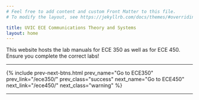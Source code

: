 ```yaml
---
# Feel free to add content and custom Front Matter to this file.
# To modify the layout, see https://jekyllrb.com/docs/themes/#overriding-theme-defaults

title: UVIC ECE Communications Theory and Systems
layout: home
---
```



This website hosts the lab manuals for ECE 350 as well as for ECE 450. Ensure you complete the correct labs!

---

<!-- [Go to ECE 350](./ece350/) | [Go to ECE 450](./ece450/) -->

{% include prev-next-btns.html prev_name="Go to ECE350" prev_link="/ece350/" prev_class="success" next_name="Go to ECE450" next_link="/ece450/" next_class="warning" %}


---
